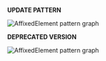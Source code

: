 **UPDATE PATTERN**


![AffixedElement pattern graph](https://github.com/ICCD-MiBACT/ArCo/blob/DEV-1.3.0/ArCo-release/test/2.0/Age/Age-Pattern.png?raw=true)


**DEPRECATED VERSION**


![AffixedElement pattern graph](https://github.com/ICCD-MiBACT/ArCo/blob/DEV-1.3.0/ArCo-release/test/2.0/Age/Age-v1.png?raw=true)
